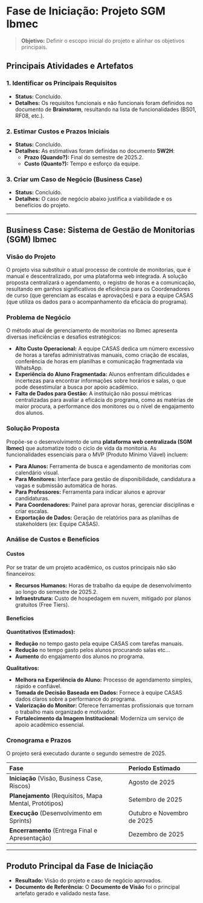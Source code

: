 # Fase de Iniciação: Projeto SGM Ibmec

> **Objetivo:** Definir o escopo inicial do projeto e alinhar os objetivos principais.

## Principais Atividades e Artefatos

### 1. Identificar os Principais Requisitos
* **Status:** Concluído.
* **Detalhes:** Os requisitos funcionais e não funcionais foram definidos no documento de **Brainstorm**, resultando na lista de funcionalidades (BS01, RF08, etc.).

### 2. Estimar Custos e Prazos Iniciais
* **Status:** Concluído.
* **Detalhes:** As estimativas foram definidas no documento **5W2H**:
    * **Prazo (Quando?):** Final do semestre de 2025.2.
    * **Custo (Quanto?):** Tempo e esforço da equipe.

### 3. Criar um Caso de Negócio (Business Case)
* **Status:** Concluído.
* **Detalhes:** O caso de negócio abaixo justifica a viabilidade e os benefícios do projeto.

---

## Business Case: Sistema de Gestão de Monitorias (SGM) Ibmec

### Visão do Projeto

O projeto visa substituir o atual processo de controle de monitorias, que é manual e descentralizado, por uma plataforma web integrada. A solução proposta centralizará o agendamento, o registro de horas e a comunicação, resultando em ganhos significativos de eficiência para os Coordenadores de curso (que gerenciam as escalas e aprovações) e para a equipe CASAS (que utiliza os dados para o acompanhamento da eficácia do programa).

### Problema de Negócio

O método atual de gerenciamento de monitorias no Ibmec apresenta diversas ineficiências e desafios estratégicos:

- **Alto Custo Operacional:** A equipe CASAS dedica um número excessivo de horas a tarefas administrativas manuais, como criação de escalas, conferência de horas em planilhas e comunicação fragmentada via WhatsApp.
- **Experiência do Aluno Fragmentada:** Alunos enfrentam dificuldades e incertezas para encontrar informações sobre horários e salas, o que pode desestimular a busca por apoio acadêmico.
- **Falta de Dados para Gestão:** A instituição não possui métricas centralizadas para avaliar a eficácia do programa, como as matérias de maior procura, a performance dos monitores ou o nível de engajamento dos alunos.


### Solução Proposta

Propõe-se o desenvolvimento de uma **plataforma web centralizada (SGM Ibmec)** que automatize todo o ciclo de vida da monitoria. As funcionalidades essenciais para o MVP (Produto Mínimo Viável) incluem:

- **Para Alunos:** Ferramenta de busca e agendamento de monitorias com calendário visual.
- **Para Monitores:** Interface para gestão de disponibilidade, candidatura a vagas e submissão automática de horas.
- **Para Professores:** Ferramenta para indicar alunos e aprovar candidaturas.
- **Para Coordenadores:** Painel para aprovar horas, gerenciar disciplinas e criar escalas.
- **Exportação de Dados:** Geração de relatórios para as planilhas de stakeholders (ex: Equipe CASAS).

### Análise de Custos e Benefícios

#### Custos

Por se tratar de um projeto acadêmico, os custos principais não são financeiros:

- **Recursos Humanos:** Horas de trabalho da equipe de desenvolvimento ao longo do semestre de 2025.2.
- **Infraestrutura:** Custo de hospedagem em nuvem, mitigado por planos gratuitos (Free Tiers).

#### Benefícios

**Quantitativos (Estimados):**
- **Redução** no tempo gasto pela equipe CASAS com tarefas manuais.
- **Redução** no tempo gasto pelos alunos procurando salas etc...
- **Aumento** do engajamento dos alunos no programa.

**Qualitativos:**
- **Melhora na Experiência do Aluno:** Processo de agendamento simples, rápido e confiável.
- **Tomada de Decisão Baseada em Dados:** Fornece à equipe CASAS dados claros sobre a performance do programa.
- **Valorização do Monitor:** Oferece ferramentas profissionais que tornam o trabalho mais organizado e motivador.
- **Fortalecimento da Imagem Institucional:** Moderniza um serviço de apoio acadêmico essencial.

### Cronograma e Prazos

O projeto será executado durante o segundo semestre de 2025.

| Fase                                             | Período Estimado             |
| :----------------------------------------------- | :--------------------------- |
| **Iniciação** (Visão, Business Case, Riscos)       | Agosto de 2025               |
| **Planejamento** (Requisitos, Mapa Mental, Protótipos) | Setembro de 2025             |
| **Execução** (Desenvolvimento em Sprints)        | Outubro e Novembro de 2025   |
| **Encerramento** (Entrega Final e Apresentação)    | Dezembro de 2025             |

---

## Produto Principal da Fase de Iniciação

- **Resultado:** Visão do projeto e caso de negócio aprovados.
- **Documento de Referência:** O **Documento de Visão** foi o principal artefato gerado e validado nesta fase.

  

